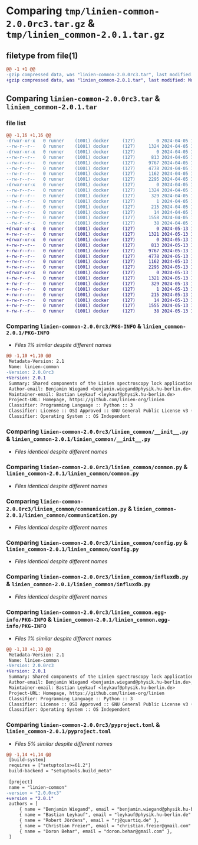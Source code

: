 # Comparing `tmp/linien-common-2.0.0rc3.tar.gz` & `tmp/linien_common-2.0.1.tar.gz`

## filetype from file(1)

```diff
@@ -1 +1 @@
-gzip compressed data, was "linien-common-2.0.0rc3.tar", last modified: Fri Apr  5 14:08:55 2024, max compression
+gzip compressed data, was "linien_common-2.0.1.tar", last modified: Mon May 13 15:17:57 2024, max compression
```

## Comparing `linien-common-2.0.0rc3.tar` & `linien_common-2.0.1.tar`

### file list

```diff
@@ -1,16 +1,16 @@
-drwxr-xr-x   0 runner    (1001) docker     (127)        0 2024-04-05 14:08:55.578033 linien-common-2.0.0rc3/
--rw-r--r--   0 runner    (1001) docker     (127)     1324 2024-04-05 14:08:55.578033 linien-common-2.0.0rc3/PKG-INFO
-drwxr-xr-x   0 runner    (1001) docker     (127)        0 2024-04-05 14:08:55.574032 linien-common-2.0.0rc3/linien_common/
--rw-r--r--   0 runner    (1001) docker     (127)      813 2024-04-05 14:08:46.000000 linien-common-2.0.0rc3/linien_common/__init__.py
--rw-r--r--   0 runner    (1001) docker     (127)     9767 2024-04-05 14:08:46.000000 linien-common-2.0.0rc3/linien_common/common.py
--rw-r--r--   0 runner    (1001) docker     (127)     4778 2024-04-05 14:08:46.000000 linien-common-2.0.0rc3/linien_common/communication.py
--rw-r--r--   0 runner    (1001) docker     (127)     1162 2024-04-05 14:08:46.000000 linien-common-2.0.0rc3/linien_common/config.py
--rw-r--r--   0 runner    (1001) docker     (127)     2295 2024-04-05 14:08:46.000000 linien-common-2.0.0rc3/linien_common/influxdb.py
-drwxr-xr-x   0 runner    (1001) docker     (127)        0 2024-04-05 14:08:55.578033 linien-common-2.0.0rc3/linien_common.egg-info/
--rw-r--r--   0 runner    (1001) docker     (127)     1324 2024-04-05 14:08:55.000000 linien-common-2.0.0rc3/linien_common.egg-info/PKG-INFO
--rw-r--r--   0 runner    (1001) docker     (127)      329 2024-04-05 14:08:55.000000 linien-common-2.0.0rc3/linien_common.egg-info/SOURCES.txt
--rw-r--r--   0 runner    (1001) docker     (127)        1 2024-04-05 14:08:55.000000 linien-common-2.0.0rc3/linien_common.egg-info/dependency_links.txt
--rw-r--r--   0 runner    (1001) docker     (127)      215 2024-04-05 14:08:55.000000 linien-common-2.0.0rc3/linien_common.egg-info/requires.txt
--rw-r--r--   0 runner    (1001) docker     (127)       14 2024-04-05 14:08:55.000000 linien-common-2.0.0rc3/linien_common.egg-info/top_level.txt
--rw-r--r--   0 runner    (1001) docker     (127)     1558 2024-04-05 14:08:46.000000 linien-common-2.0.0rc3/pyproject.toml
--rw-r--r--   0 runner    (1001) docker     (127)       38 2024-04-05 14:08:55.578033 linien-common-2.0.0rc3/setup.cfg
+drwxr-xr-x   0 runner    (1001) docker     (127)        0 2024-05-13 15:17:57.801398 linien_common-2.0.1/
+-rw-r--r--   0 runner    (1001) docker     (127)     1321 2024-05-13 15:17:57.801398 linien_common-2.0.1/PKG-INFO
+drwxr-xr-x   0 runner    (1001) docker     (127)        0 2024-05-13 15:17:57.801398 linien_common-2.0.1/linien_common/
+-rw-r--r--   0 runner    (1001) docker     (127)      813 2024-05-13 15:17:51.000000 linien_common-2.0.1/linien_common/__init__.py
+-rw-r--r--   0 runner    (1001) docker     (127)     9767 2024-05-13 15:17:51.000000 linien_common-2.0.1/linien_common/common.py
+-rw-r--r--   0 runner    (1001) docker     (127)     4778 2024-05-13 15:17:51.000000 linien_common-2.0.1/linien_common/communication.py
+-rw-r--r--   0 runner    (1001) docker     (127)     1162 2024-05-13 15:17:51.000000 linien_common-2.0.1/linien_common/config.py
+-rw-r--r--   0 runner    (1001) docker     (127)     2295 2024-05-13 15:17:51.000000 linien_common-2.0.1/linien_common/influxdb.py
+drwxr-xr-x   0 runner    (1001) docker     (127)        0 2024-05-13 15:17:57.801398 linien_common-2.0.1/linien_common.egg-info/
+-rw-r--r--   0 runner    (1001) docker     (127)     1321 2024-05-13 15:17:57.000000 linien_common-2.0.1/linien_common.egg-info/PKG-INFO
+-rw-r--r--   0 runner    (1001) docker     (127)      329 2024-05-13 15:17:57.000000 linien_common-2.0.1/linien_common.egg-info/SOURCES.txt
+-rw-r--r--   0 runner    (1001) docker     (127)        1 2024-05-13 15:17:57.000000 linien_common-2.0.1/linien_common.egg-info/dependency_links.txt
+-rw-r--r--   0 runner    (1001) docker     (127)      215 2024-05-13 15:17:57.000000 linien_common-2.0.1/linien_common.egg-info/requires.txt
+-rw-r--r--   0 runner    (1001) docker     (127)       14 2024-05-13 15:17:57.000000 linien_common-2.0.1/linien_common.egg-info/top_level.txt
+-rw-r--r--   0 runner    (1001) docker     (127)     1555 2024-05-13 15:17:51.000000 linien_common-2.0.1/pyproject.toml
+-rw-r--r--   0 runner    (1001) docker     (127)       38 2024-05-13 15:17:57.801398 linien_common-2.0.1/setup.cfg
```

### Comparing `linien-common-2.0.0rc3/PKG-INFO` & `linien_common-2.0.1/PKG-INFO`

 * *Files 1% similar despite different names*

```diff
@@ -1,10 +1,10 @@
 Metadata-Version: 2.1
 Name: linien-common
-Version: 2.0.0rc3
+Version: 2.0.1
 Summary: Shared components of the Linien spectroscopy lock application.
 Author-email: Benjamin Wiegand <benjamin.wiegand@physik.hu-berlin.de>, Bastian Leykauf <leykauf@physik.hu-berlin.de>, Robert Jördens <rj@quartiq.de>, Christian Freier <christian.freier@gmail.com>, Doron Behar <doron.behar@gmail.com>
 Maintainer-email: Bastian Leykauf <leykauf@physik.hu-berlin.de>
 Project-URL: Homepage, https://github.com/linien-org/linien
 Classifier: Programming Language :: Python :: 3
 Classifier: License :: OSI Approved :: GNU General Public License v3 (GPLv3)
 Classifier: Operating System :: OS Independent
```

### Comparing `linien-common-2.0.0rc3/linien_common/__init__.py` & `linien_common-2.0.1/linien_common/__init__.py`

 * *Files identical despite different names*

### Comparing `linien-common-2.0.0rc3/linien_common/common.py` & `linien_common-2.0.1/linien_common/common.py`

 * *Files identical despite different names*

### Comparing `linien-common-2.0.0rc3/linien_common/communication.py` & `linien_common-2.0.1/linien_common/communication.py`

 * *Files identical despite different names*

### Comparing `linien-common-2.0.0rc3/linien_common/config.py` & `linien_common-2.0.1/linien_common/config.py`

 * *Files identical despite different names*

### Comparing `linien-common-2.0.0rc3/linien_common/influxdb.py` & `linien_common-2.0.1/linien_common/influxdb.py`

 * *Files identical despite different names*

### Comparing `linien-common-2.0.0rc3/linien_common.egg-info/PKG-INFO` & `linien_common-2.0.1/linien_common.egg-info/PKG-INFO`

 * *Files 1% similar despite different names*

```diff
@@ -1,10 +1,10 @@
 Metadata-Version: 2.1
 Name: linien-common
-Version: 2.0.0rc3
+Version: 2.0.1
 Summary: Shared components of the Linien spectroscopy lock application.
 Author-email: Benjamin Wiegand <benjamin.wiegand@physik.hu-berlin.de>, Bastian Leykauf <leykauf@physik.hu-berlin.de>, Robert Jördens <rj@quartiq.de>, Christian Freier <christian.freier@gmail.com>, Doron Behar <doron.behar@gmail.com>
 Maintainer-email: Bastian Leykauf <leykauf@physik.hu-berlin.de>
 Project-URL: Homepage, https://github.com/linien-org/linien
 Classifier: Programming Language :: Python :: 3
 Classifier: License :: OSI Approved :: GNU General Public License v3 (GPLv3)
 Classifier: Operating System :: OS Independent
```

### Comparing `linien-common-2.0.0rc3/pyproject.toml` & `linien_common-2.0.1/pyproject.toml`

 * *Files 5% similar despite different names*

```diff
@@ -1,14 +1,14 @@
 [build-system]
 requires = ["setuptools>=61.2"]
 build-backend = "setuptools.build_meta"
 
 [project]
 name = "linien-common"
-version = "2.0.0rc3"
+version = "2.0.1"
 authors = [
     { name = "Benjamin Wiegand", email = "benjamin.wiegand@physik.hu-berlin.de" },
     { name = "Bastian Leykauf", email = "leykauf@physik.hu-berlin.de" },
     { name = "Robert Jördens", email = "rj@quartiq.de" },
     { name = "Christian Freier", email = "christian.freier@gmail.com" },
     { name = "Doron Behar", email = "doron.behar@gmail.com" },
 ]
```

